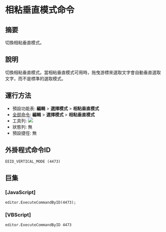 # 相粘垂直模式命令

## 摘要

切換相粘垂直模式。

## 說明

切換相粘垂直模式。當相粘垂直模式可用時，拖曳游標來選取文字會自動垂直選取文字，而不是標準的選取模式。

## 運行方法

- 預設功能表: **編輯** \> **選擇模式**
\> **相粘垂直模式**
- [全部命令](../tools/all_commands): **編輯** \> **選擇模式**
\> **相粘垂直模式**
- 工具列: ![](../../images/sticky..png)
- 狀態列: 無
- 預設捷徑: 無

## 外掛程式命令ID

```
EEID_VERTICAL_MODE (4473)
```

## 巨集

### \[JavaScript\]

```
editor.ExecuteCommandByID(4473);
```

### \[VBScript\]

```
editor.ExecuteCommandByID 4473
```
